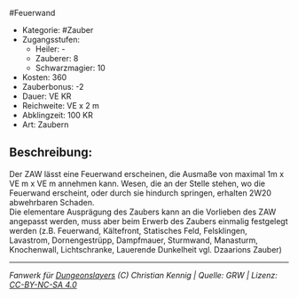 #Feuerwand  
- Kategorie: #Zauber  
- Zugangsstufen:  
  - Heiler: -  
  - Zauberer: 8  
  - Schwarzmagier: 10  
- Kosten: 360  
- Zauberbonus: -2  
- Dauer: VE KR  
- Reichweite: VE x 2 m  
- Abklingzeit: 100 KR  
- Art: Zaubern     

## Beschreibung:
Der ZAW lässt eine Feuerwand erscheinen, die Ausmaße von maximal 1m x VE m x VE m annehmen kann. Wesen, die an der Stelle stehen, wo die Feuerwand erscheint, oder durch sie hindurch springen, erhalten 2W20 abwehrbaren Schaden.<br>Die elementare Ausprägung des Zaubers kann an die Vorlieben des ZAW angepasst werden, muss aber beim Erwerb des Zaubers einmalig festgelegt werden (z.B. Feuerwand, Kältefront, Statisches Feld, Felsklingen, Lavastrom, Dornengestrüpp, Dampfmauer, Sturmwand, Manasturm, Knochenwall, Lichtschranke, Lauerende Dunkelheit vgl. Dzaarions Zauber)


___
*Fanwerk für [Dungeonslayers](https://www.dungeonslayers.net/) (C) Christian Kennig | Quelle: GRW | Lizenz: [CC-BY-NC-SA 4.0](https://creativecommons.org/licenses/by-nc-sa/4.0/deed.de)*